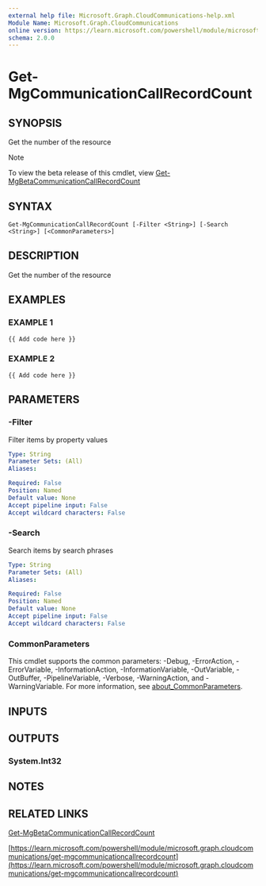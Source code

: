 ```yaml
---
external help file: Microsoft.Graph.CloudCommunications-help.xml
Module Name: Microsoft.Graph.CloudCommunications
online version: https://learn.microsoft.com/powershell/module/microsoft.graph.cloudcommunications/get-mgcommunicationcallrecordcount
schema: 2.0.0
---
```


# Get-MgCommunicationCallRecordCount

## SYNOPSIS
Get the number of the resource

> [!NOTE]
> To view the beta release of this cmdlet, view [Get-MgBetaCommunicationCallRecordCount](/powershell/module/Microsoft.Graph.Beta.CloudCommunications/Get-MgBetaCommunicationCallRecordCount?view=graph-powershell-beta)

## SYNTAX

```
Get-MgCommunicationCallRecordCount [-Filter <String>] [-Search <String>] [<CommonParameters>]
```

## DESCRIPTION
Get the number of the resource

## EXAMPLES

### EXAMPLE 1
```
{{ Add code here }}
```

### EXAMPLE 2
```
{{ Add code here }}
```

## PARAMETERS

### -Filter
Filter items by property values

```yaml
Type: String
Parameter Sets: (All)
Aliases:

Required: False
Position: Named
Default value: None
Accept pipeline input: False
Accept wildcard characters: False
```

### -Search
Search items by search phrases

```yaml
Type: String
Parameter Sets: (All)
Aliases:

Required: False
Position: Named
Default value: None
Accept pipeline input: False
Accept wildcard characters: False
```

### CommonParameters
This cmdlet supports the common parameters: -Debug, -ErrorAction, -ErrorVariable, -InformationAction, -InformationVariable, -OutVariable, -OutBuffer, -PipelineVariable, -Verbose, -WarningAction, and -WarningVariable. For more information, see [about_CommonParameters](http://go.microsoft.com/fwlink/?LinkID=113216).

## INPUTS

## OUTPUTS

### System.Int32
## NOTES

## RELATED LINKS
[Get-MgBetaCommunicationCallRecordCount](/powershell/module/Microsoft.Graph.Beta.CloudCommunications/Get-MgBetaCommunicationCallRecordCount?view=graph-powershell-beta)

[https://learn.microsoft.com/powershell/module/microsoft.graph.cloudcommunications/get-mgcommunicationcallrecordcount](https://learn.microsoft.com/powershell/module/microsoft.graph.cloudcommunications/get-mgcommunicationcallrecordcount)

